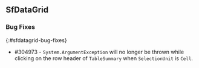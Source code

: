 ## SfDataGrid

### Bug Fixes
{:#sfdatagrid-bug-fixes}

* \#304973 - `System.ArgumentException` will no longer be thrown while clicking on the row header of `TableSummary` when `SelectionUnit` is `Cell`.